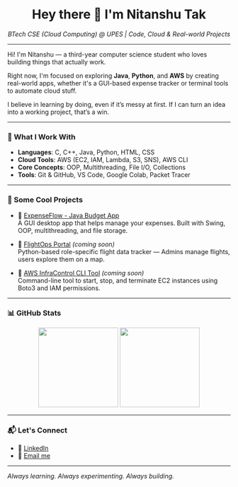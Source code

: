 <h1 align="center">Hey there 👋 I'm Nitanshu Tak</h1>
<p align="center">
  <em>BTech CSE (Cloud Computing) @ UPES | Code, Cloud & Real-world Projects</em>
</p>

---

Hi! I'm Nitanshu — a third-year computer science student who loves building things that actually work.

Right now, I'm focused on exploring **Java**, **Python**, and **AWS** by creating real-world apps, whether it's a GUI-based expense tracker or terminal tools to automate cloud stuff.

I believe in learning by doing, even if it’s messy at first. If I can turn an idea into a working project, that’s a win.

---

### 🧰 What I Work With
- **Languages**: C, C++, Java, Python, HTML, CSS
- **Cloud Tools**: AWS (EC2, IAM, Lambda, S3, SNS), AWS CLI
- **Core Concepts**: OOP, Multithreading, File I/O, Collections
- **Tools**: Git & GitHub, VS Code, Google Colab, Packet Tracer

---

### 🚀 Some Cool Projects
- 🔹 [ExpenseFlow - Java Budget App](https://github.com/Nitanshu715/ExpenseFlow-A-GUI-Based-Budget-Tracker)  
  A GUI desktop app that helps manage your expenses. Built with Swing, OOP, multithreading, and file storage.

- 🔹 [FlightOps Portal](#) *(coming soon)*  
  Python-based role-specific flight data tracker — Admins manage flights, users explore them on a map.

- 🔹 [AWS InfraControl CLI Tool](#) *(coming soon)*  
  Command-line tool to start, stop, and terminate EC2 instances using Boto3 and IAM permissions.

---

### 📊 GitHub Stats
<p align="center">
  <img src="https://github-readme-stats.vercel.app/api?username=Nitanshu715&show_icons=true&theme=tokyonight" height="180"/>
  <img src="https://github-readme-stats.vercel.app/api/top-langs/?username=Nitanshu715&layout=compact&theme=tokyonight" height="180"/>
</p>

---

### 📬 Let's Connect
- 🔗 [LinkedIn](https://www.linkedin.com/in/nitanshu-tak-89a1ba289/)
- 📧 [Email me](mailto:nitanshutak070105@gmail.com)

---

*Always learning. Always experimenting. Always building.*

